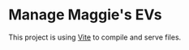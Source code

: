 # Manage Maggie's EVs

This project is using [Vite](https://vitejs.dev/) to compile and serve files.
